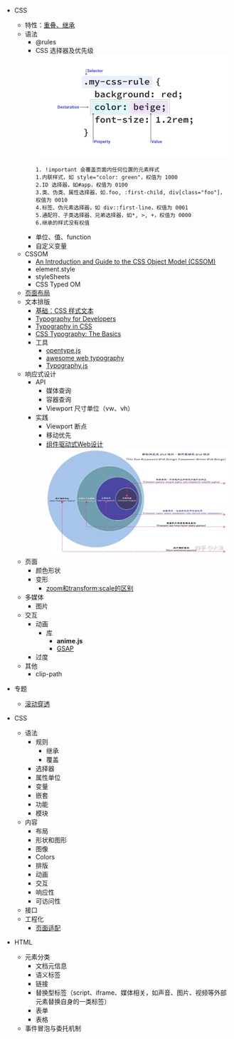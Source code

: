 - CSS
  - 特性：[重叠、继承](https://developer.mozilla.org/zh-CN/docs/Learn/CSS/Building_blocks/Cascade_and_inheritance#%E7%90%86%E8%A7%A3%E7%BB%A7%E6%89%BF)
  - 语法
    - @rules
    - CSS 选择器及优先级
      ![图 2](./images/1649916559745.png)  
      ```
      1. !important 会覆盖页面内任何位置的元素样式
      1.内联样式，如 style="color: green"，权值为 1000
      2.ID 选择器，如#app，权值为 0100
      3.类、伪类、属性选择器，如.foo, :first-child, div[class="foo"]，权值为 0010
      4.标签、伪元素选择器，如 div::first-line，权值为 0001
      5.通配符、子类选择器、兄弟选择器，如*, >, +，权值为 0000
      6.继承的样式没有权值
      ```
    - 单位、值、function
    - 自定义变量
  - CSSOM
    - [An Introduction and Guide to the CSS Object Model (CSSOM)](https://css-tricks.com/an-introduction-and-guide-to-the-css-object-model-cssom/#top-of-site)
    - element.style
    - styleSheets
    - CSS Typed OM
  - [页面布局](./CSS页面布局.md)
  - 文本排版
    - [基础：CSS 样式文本](https://developer.mozilla.org/en-US/docs/Learn/CSS/Styling_text)
    - [Typography for Developers](https://css-tricks.com/typography-for-developers/)
    - [Typography in CSS](https://cssreference.io/typography/)
    - [CSS Typography: The Basics](https://www.webfx.com/blog/web-design/css-typography-01/)
    - 工具
      - [opentype.js](https://github.com/opentypejs/opentype.js)
      - [awesome web typography](https://github.com/deanhume/typography)
      - [Typography.js](http://kyleamathews.github.io/typography.js/)
  - 响应式设计
    - API
      - 媒体查询
      - 容器查询
      - Viewport 尺寸单位（vw、vh）
    - 实践
      - Viewport 断点
      - 移动优先
      - [组件驱动式Web设计](https://zhuanlan.zhihu.com/p/497961289)
        ![图 4](images/1650293009360.png)  
  - 页面
    - 颜色形状
    - 变形
      - [zoom和transform:scale的区别](https://www.zhangxinxu.com/wordpress/2015/11/zoom-transform-scale-diff/)
  - 多媒体
    - 图片
  - 交互
    - 动画
      - 库
        - **anime.js**
        - [GSAP](https://github.com/greensock/GSAP)
    - 过度
  - 其他
    - clip-path
- 专题
  - [滚动穿透](./滚动穿透.md)


- CSS
  - 语法
    - 规则
      - 继承
      - 覆盖
    - 选择器
    - 属性单位
    - 变量
    - 嵌套
    - 功能
    - 模块
  - 内容
    - 布局
    - 形状和图形
    - 图像
    - Colors
    - 排版
    - 动画
    - 交互
    - 响应性
    - 可访问性
  - 接口
  - 工程化
    - [页面适配](./页面适配.md)
- HTML
  - 元素分类
    - 文档元信息
    - 语义标签
    - 链接
    - 替换型标签（script、iframe、媒体相关，如声音、图片、视频等外部元素替换自身的一类标签）
    - 表单
    - 表格
  - 事件冒泡与委托机制